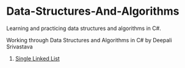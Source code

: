 # Data-Structures-And-Algorithms
Learning and practicing data structures and algorithms in C#.

Working through Data Structures and Algorithms in C# by Deepali Srivastava

1. [Single Linked List](/SingleLinkedList/SingleLinkedList/SingleLinkedList.cs)
